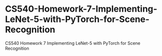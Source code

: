 # CS540-Homework-7-Implementing-LeNet-5-with-PyTorch-for-Scene-Recognition
CS540 Homework 7 Implementing LeNet-5 with PyTorch for Scene Recognition
